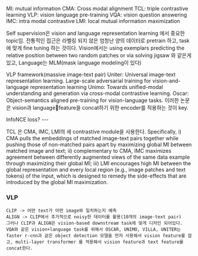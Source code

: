 
MI: mutual information
CMA: Cross modal alignment
TCL: triple contrastive learning
VLP: vision language pre-training 
VQA: vision question answering 
IMC: intra modal contrastive
LMI: local mutual information maximization

Self supervision은 vision and language representation learning 에서 중요한 topic임.
전통적인 접근은 라벨링 되지 않은 엄청난 양의 데이터로 pretrain 하고, task 에 맞게 fine tuning 하는 것이다.
Vision에서는 using exemplars predicting the relative position between two random patches or via solving jigsaw 와 같은게 있고, Language는 MLM(mask language modeling이 있다)

VLP framework(massive image-text pair)
	Uniter:  Universal image-text representation learning.
	Large-scale adversarial training for vision-and-language representation learning
	Unimo: Towards unified-modal understanding and generation via cross-modal contrastive learning.
	Oscar: Object-semantics aligned pre-training for vision-language tasks.
	이러한 논문은 vision과 languagefeature을 concat하기 위한 encoder를 적용하는 것이 key.

InfoNCE loss?
	---

TCL 은 CMA, IMC, LMI의 세 contrastive module을 사용한다. 
Specifically, 
	i) CMA pulls the embeddings of matched image-text pairs together while pushing those of non-matched pairs apart by maximizing global MI between matched image and text; 
	ii) complementary to CMA, IMC maximizes agreement between differently augmented views of the same data example through maximizing their global MI; 
	iii) LMI encourages high MI between the global representation and every local region (e.g., image patches and text tokens) of the input, which is designed to remedy the side-effects that are introduced by the global MI maximization.

### VLP
	CLIP -> 어떤 text가 어떤 image와 일치하는지 예측
	ALIGN -> CLIP에서 추가적으로 noisy한 데이터를 활용(10개의 image-text pair)
	그러나 CLIP과 ALIGN은 vision-based downstream task에 맞게 디자인 되어있다. 
	VQA와 같은 vision+language task를 위해서 OSCAR, UNIMO, VILLA, UNITER는 faster r-cnn과 같은 object detection 모델을 먼저 사용해서 vision feature를 잡고, multi-layer transformer 를 적용해서 vision feature과 text feature를 concat한다.
	
	

